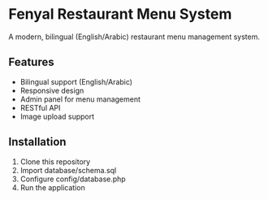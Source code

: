 # Fenyal Restaurant Menu System 
 
A modern, bilingual (English/Arabic) restaurant menu management system. 
 
## Features 
- Bilingual support (English/Arabic) 
- Responsive design 
- Admin panel for menu management 
- RESTful API 
- Image upload support 
 
## Installation 
1. Clone this repository 
2. Import database/schema.sql 
3. Configure config/database.php 
4. Run the application 
